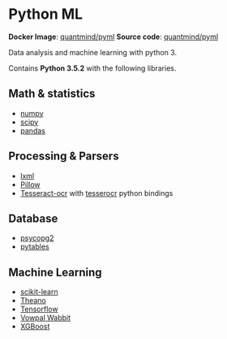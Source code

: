# Python ML

**Docker Image**: [quantmind/pyml](https://hub.docker.com/r/quantmind/pyml/)
**Source code**: [quantmind/pyml](https://github.com/quantmind/pyml)

Data analysis and machine learning with python 3.

Contains **Python 3.5.2** with the following libraries.

## Math & statistics

* [numpy](http://www.numpy.org/)
* [scipy](https://www.scipy.org/)
* [pandas](http://pandas.pydata.org/)

## Processing & Parsers

* [lxml](http://lxml.de/)
* [Pillow](https://python-pillow.org/)
* [Tesseract-ocr](https://github.com/tesseract-ocr/tesseract) with [tesserocr](https://github.com/sirfz/tesserocr) python bindings

## Database

* [psycopg2](http://initd.org/psycopg/docs/)
* [pytables](http://www.pytables.org/)

## Machine Learning

* [scikit-learn](http://scikit-learn.org)
* [Theano](https://github.com/Theano/Theano)
* [Tensorflow](https://www.tensorflow.org/)
* [Vowpal Wabbit](https://github.com/JohnLangford/vowpal_wabbit)
* [XGBoost](https://xgboost.readthedocs.io/en/latest/)
